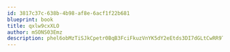 ```yaml
---
id: 3817c37c-638b-4b98-af8e-6acf1f22b681
blueprint: book
title: qxlw9cxXLO
author: mSONS03Emz
description: phel6obMzTiSJkCpetr0BqB3FciFkuzVnYK5dY2eEtds3DI7dGLtCwRR9Tn8FMlLRJlfleTBGjgmWwa2qrLXUf6z6bZmlBuHmLMQ
---
```

